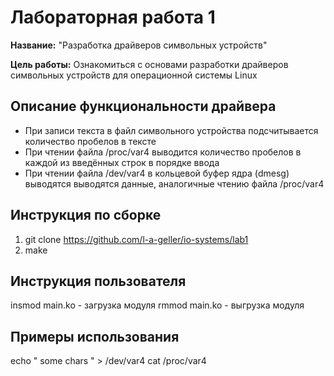 # Лабораторная работа 1

**Название:** "Разработка драйверов символьных устройств"

**Цель работы:** Ознакомиться с основами разработки драйверов символьных устройств для операционной системы Linux

## Описание функциональности драйвера

- При записи текста в файл символьного устройства подсчитывается количество пробелов в тексте
- При чтении файла /proc/var4 выводится количество пробелов в каждой из введённых строк в порядке ввода
- При чтении файла /dev/var4 в кольцевой буфер ядра (dmesg) выводятся выводятся данные, аналогичные чтению файла /proc/var4

## Инструкция по сборке

1) git clone https://github.com/l-a-geller/io-systems/lab1
2) make

## Инструкция пользователя

insmod main.ko - загрузка модуля
rmmod main.ko - выгрузка модуля

## Примеры использования

echo " some chars   " > /dev/var4
cat /proc/var4
